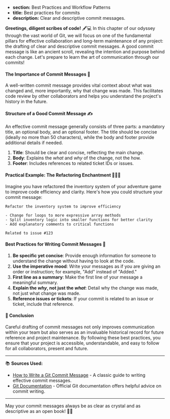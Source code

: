 * **section:** Best Practices and Workflow Patterns
* **title:** Best practices for commits
* **description:** Clear and descriptive commit messages.

**Greetings, diligent scribes of code!** 🖋️💻 In this chapter of our odyssey through the vast world of Git, we will focus on one of the fundamental pillars for effective collaboration and long-term maintenance of any project: the drafting of clear and descriptive commit messages. A good commit message is like an ancient scroll, revealing the intention and purpose behind each change. Let's prepare to learn the art of communication through our commits!

#### The Importance of Commit Messages 📜

A well-written commit message provides vital context about what was changed and, more importantly, why that change was made. This facilitates code review by other collaborators and helps you understand the project's history in the future.

#### Structure of a Good Commit Message ✍️

An effective commit message generally consists of three parts: a mandatory title, an optional body, and an optional footer. The title should be concise (ideally no more than 50 characters), while the body and footer provide additional details if needed.

1. **Title**: Should be clear and concise, reflecting the main change.
2. **Body**: Explains the *what* and *why* of the change, not the how.
3. **Footer**: Includes references to related ticket IDs or issues.

#### Practical Example: The Refactoring Enchantment 🧙‍♂️🔧

Imagine you have refactored the inventory system of your adventure game to improve code efficiency and clarity. Here's how you could structure your commit message:

```plaintext
Refactor the inventory system to improve efficiency

- Change for loops to more expressive array methods
- Split inventory logic into smaller functions for better clarity
- Add explanatory comments to critical functions

Related to issue #123
```

#### Best Practices for Writing Commit Messages 📖

1. **Be specific yet concise**: Provide enough information for someone to understand the change without having to look at the code.
2. **Use the imperative mood**: Write your messages as if you are giving an order or instruction; for example, "Add" instead of "Added."
3. **First line as a summary**: Make the first line of your message a meaningful summary.
4. **Explain the *why*, not just the *what***: Detail why the change was made, not just what change was made.
5. **Reference issues or tickets**: If your commit is related to an issue or ticket, include that reference.

#### 🤔 Conclusion

Careful drafting of commit messages not only improves communication within your team but also serves as an invaluable historical record for future reference and project maintenance. By following these best practices, you ensure that your project is accessible, understandable, and easy to follow for all collaborators, present and future.

---

📚 **Sources Used:**

- [How to Write a Git Commit Message](https://chris.beams.io/posts/git-commit/) - A classic guide to writing effective commit messages.
- [Git Documentation](https://git-scm.com/docs/git-commit) - Official Git documentation offers helpful advice on commit writing.

---

May your commit messages always be as clear as crystal and as descriptive as an open book! 📖✨
